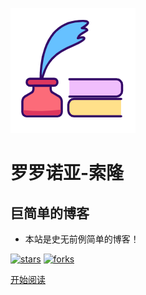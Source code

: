![logo](_media/logo.png)

# 罗罗诺亚-索隆

## 巨简单的博客

- 本站是史无前例简单的博客！
    
[![stars](https://badgen.net/github/stars/fuzhengwei/fuzhengwei.github.io?icon=github&color=4ab8a1)](https://github.com/fuzhengwei/fuzhengwei.github.io) [![forks](https://badgen.net/github/forks/fuzhengwei/fuzhengwei.github.io?icon=github&color=4ab8a1)](https://github.com/fuzhengwei/fuzhengwei.github.io) 

[开始阅读](README.md)